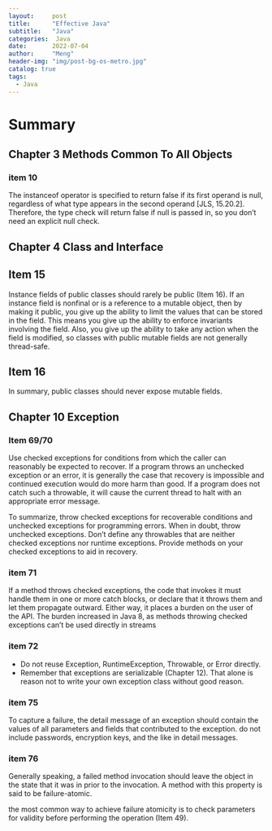```yaml
---
layout:     post
title:      "Effective Java"
subtitle:   "Java"
categories:  Java
date:       2022-07-04
author:     "Meng"
header-img: "img/post-bg-os-metro.jpg"
catalog: true
tags:
  - Java
---
```



# Summary

## Chapter 3 Methods Common To All Objects

### item 10
The instanceof operator is specified to
return false if its first operand is null, regardless of what type appears in the
second operand [JLS, 15.20.2]. Therefore, the type check will return false if
null is passed in, so you don’t need an explicit null check.

## Chapter 4 Class and Interface

## Item 15
Instance fields of public classes should rarely be public (Item 16). If an
instance field is nonfinal or is a reference to a mutable object, then by making it
public, you give up the ability to limit the values that can be stored in the field.
This means you give up the ability to enforce invariants involving the field. Also,
you give up the ability to take any action when the field is modified, so classes
with public mutable fields are not generally thread-safe.

## Item 16
In summary, public classes should never expose mutable fields.

## Chapter 10  Exception

### Item 69/70
Use checked exceptions for conditions from which the caller
can reasonably be expected to recover. If a program throws an unchecked exception or an
error, it is generally the case that recovery is impossible and continued execution
would do more harm than good. If a program does not catch such a throwable, it
will cause the current thread to halt with an appropriate error message.

To summarize, throw checked exceptions for recoverable conditions and
unchecked exceptions for programming errors. When in doubt, throw unchecked
exceptions. Don’t define any throwables that are neither checked exceptions nor
runtime exceptions. Provide methods on your checked exceptions to aid in
recovery.

### item 71
If a method throws
checked exceptions, the code that invokes it must handle them in one or more catch
blocks, or declare that it throws them and let them propagate outward. Either way, it
places a burden on the user of the API. The burden increased in Java 8, as methods
throwing checked exceptions can’t be used directly in streams

### item 72
- Do not reuse Exception, RuntimeException, Throwable, or Error directly.
- Remember that exceptions are serializable (Chapter 12). That alone is reason not to
write your own exception class without good reason.

### item 75
To capture a failure, the detail message of an exception should contain the
values of all parameters and fields that contributed to the exception.
do not include passwords, encryption keys, and the like in detail messages.

### item 76
Generally speaking, a failed method invocation should leave
the object in the state that it was in prior to the invocation. A method with this
property is said to be failure-atomic.

the most common way to
achieve failure atomicity is to check parameters for validity before performing the
operation (Item 49).
